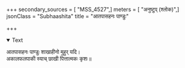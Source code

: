 +++
secondary_sources = [ "MSS_4527",]
meters = [ "अनुष्टुप् (श्लोक)",]
jsonClass = "Subhaashita"
title = "आतपासहनः पाण्डुः"

+++

<details open><summary>Text</summary>

आतपासहनः पाण्डुः शाखाहीनो मुहुर् यदि।  
अकालफलपाकी स्याच् छाखी पित्तात्मकः कृशः॥
</details>
